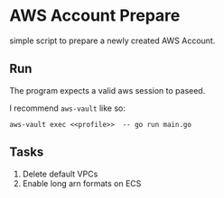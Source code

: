 # AWS Account Prepare
simple script to prepare a newly created AWS Account.

## Run
The program expects a valid aws session to paseed.

I recommend `aws-vault` like so:

`aws-vault exec <<profile>>  -- go run main.go `

## Tasks
1. Delete default VPCs
2. Enable long arn formats on ECS